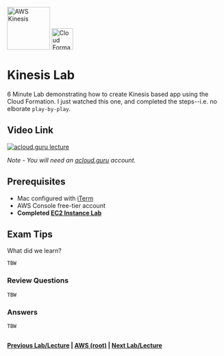 
<img src="https://i.imgur.com/uwXHG63.png" height="100" title="AWS Kinesis" />&nbsp;<img src="https://i.imgur.com/D9ZTVRB.png" height="50" title="Cloud Formation" />


Kinesis Lab
======

6 Minute Lab demonstrating how to create Kinesis based app using the Cloud Formation.  I just watched this one, 
and completed the steps--i.e. no elborate `play-by-play`.
 
  
## Video Link

[![acloud.guru lecture](https://i.imgur.com/t4RuEgA.png)](https://acloud.guru/course/aws-certified-solutions-architect-associate/learn/application-services/4651f272-75cc-bc1c-7adf-99d251c321b5/watch)

*Note - You will need an [acloud.guru](acloud.guru) account.*


## Prerequisites

*   Mac configured with [iTerm](https://iterm2.com/)
*   AWS Console free-tier account
*   **Completed [EC2 Instance Lab](../ec2/ec2-instance-lab.md)**


## Exam Tips

What did we learn?

    TBW
    
         
### Review Questions

    TBW
         

### Answers

    TBW

## 

**[Previous Lab/Lecture](apps-kinesis-101.md) | [AWS (root)](../readme.adoc) | [Next Lab/Lecture](apps-kinesis-lab.md)**
